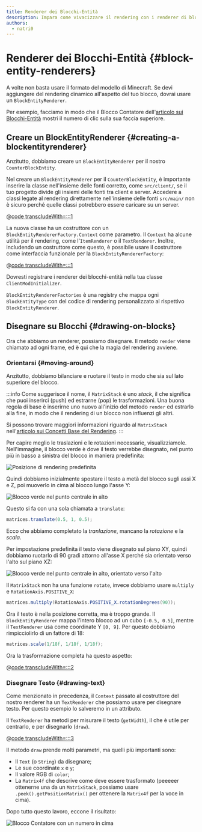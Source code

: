 ```yaml
---
title: Renderer dei Blocchi-Entità
description: Impara come vivacizzare il rendering con i renderer di blocchi-entità.
authors:
  - natri0
---
```


# Renderer dei Blocchi-Entità {#block-entity-renderers}

A volte non basta usare il formato del modello di Minecraft. Se devi aggiungere del rendering dinamico all'aspetto del tuo blocco, dovrai usare un `BlockEntityRenderer`.

Per esempio, facciamo in modo che il Blocco Contatore dell'[articolo sui Blocchi-Entità](../blocks/block-entities) mostri il numero di clic sulla sua faccia superiore.

## Creare un BlockEntityRenderer {#creating-a-blockentityrenderer}

Anzitutto, dobbiamo creare un `BlockEntityRenderer` per il nostro `CounterBlockEntity`.

Nel creare un `BlockEntityRenderer` per il `CounterBlockEntity`, è importante inserire la classe nell'insieme delle fonti corretto, come `src/client/`, se il tuo progetto divide gli insiemi delle fonti tra client e server. Accedere a classi legate al rendering direttamente nell'insieme delle fonti `src/main/` non è sicuro perché quelle classi potrebbero essere caricare su un server.

@[code transcludeWith=:::1](@/reference/latest/src/client/java/com/example/docs/rendering/blockentity/CounterBlockEntityRenderer.java)

La nuova classe ha un costruttore con un `BlockEntityRendererFactory.Context` come parametro. Il `Context` ha alcune utilità per il rendering, come l'`ItemRenderer` o il `TextRenderer`.
Inoltre, includendo un costruttore come questo, è possibile usare il costruttore come interfaccia funzionale per la `BlockEntityRendererFactory`:

@[code transcludeWith=:::1](@/reference/latest/src/client/java/com/example/docs/FabricDocsBlockEntityRenderer.java)

Dovresti registrare i renderer dei blocchi-entità nella tua classe `ClientModInitializer`.

`BlockEntityRendererFactories` è una registry che mappa ogni `BlockEntityType` con del codice di rendering personalizzato al rispettivo `BlockEntityRenderer`.

## Disegnare su Blocchi {#drawing-on-blocks}

Ora che abbiamo un renderer, possiamo disegnare. Il metodo `render` viene chiamato ad ogni frame, ed è qui che la magia del rendering avviene.

### Orientarsi {#moving-around}

Anzitutto, dobbiamo bilanciare e ruotare il testo in modo che sia sul lato superiore del blocco.

:::info
Come suggerisce il nome, il `MatrixStack` è uno _stack_, il che significa che puoi inserirci (push) ed estrarne (pop) le trasformazioni.
Una buona regola di base è inserirne uno nuovo all'inizio del metodo `render` ed estrarlo alla fine, in modo che il rendering di un blocco non influenzi gli altri.

Si possono trovare maggiori informazioni riguardo al `MatrixStack` nell'[articolo sui Concetti Base del Rendering](../rendering/basic-concepts).
:::

Per capire meglio le traslazioni e le rotazioni necessarie, visualizziamole. Nell'immagine, il blocco verde è dove il testo verrebbe disegnato, nel punto più in basso a sinistra del blocco in maniera predefinita:

![Posizione di rendering predefinita](/assets/develop/blocks/block_entity_renderer_1.png)

Quindi dobbiamo inizialmente spostare il testo a metà del blocco sugli assi X e Z, poi muoverlo in cima al blocco lungo l'asse Y:

![Blocco verde nel punto centrale in alto](/assets/develop/blocks/block_entity_renderer_2.png)

Questo si fa con una sola chiamata a `translate`:

```java
matrices.translate(0.5, 1, 0.5);
```

Ecco che abbiamo completato la _tranlazione_, mancano la _rotazione_ e la _scala_.

Per impostazione predefinita il testo viene disegnato sul piano XY, quindi dobbiamo ruotarlo di 90 gradi attorno all'asse X perché sia orientato verso l'alto sul piano XZ:

![Blocco verde nel punto centrale in alto, orientato verso l'alto](/assets/develop/blocks/block_entity_renderer_3.png)

Il `MatrixStack` non ha una funzione `rotate`, invece dobbiamo usare `multiply` e `RotationAxis.POSITIVE_X`:

```java
matrices.multiply(RotationAxis.POSITIVE_X.rotationDegrees(90));
```

Ora il testo è nella posizione corretta, ma è troppo grande. Il `BlockEntityRenderer` mappa l'intero blocco ad un cubo `[-0.5, 0.5]`, mentre il `TextRenderer` usa come coordinate Y `[0, 9]`. Per questo dobbiamo rimpicciolirlo di un fattore di 18:

```java
matrices.scale(1/18f, 1/18f, 1/18f);
```

Ora la trasformazione completa ha questo aspetto:

@[code transcludeWith=:::2](@/reference/latest/src/client/java/com/example/docs/rendering/blockentity/CounterBlockEntityRenderer.java)

### Disegnare Testo {#drawing-text}

Come menzionato in precedenza, il `Context` passato al costruttore del nostro renderer ha un `TextRenderer` che possiamo usare per disegnare testo. Per questo esempio lo salveremo in un attributo.

Il `TextRenderer` ha metodi per misurare il testo (`getWidth`), il che è utile per centrarlo, e per disegnarlo (`draw`).

@[code transcludeWith=:::3](@/reference/latest/src/client/java/com/example/docs/rendering/blockentity/CounterBlockEntityRenderer.java)

Il metodo `draw` prende molti parametri, ma quelli più importanti sono:

- Il `Text` (o `String`) da disegnare;
- Le sue coordinate `x` e `y`;
- Il valore RGB di `color`;
- La `Matrix4f` che descrive come deve essere trasformato (peeeeer ottenerne una da un `MatrixStack`, possiamo usare `.peek().getPositionMatrix()` per ottenere la `Matrix4f` per la voce in cima).

Dopo tutto questo lavoro, eccone il risultato:

![Blocco Contatore con un numero in cima](/assets/develop/blocks/block_entity_renderer_4.png)
